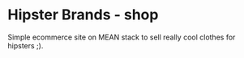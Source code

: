 # Hipster Brands - shop
Simple ecommerce site on MEAN stack to sell really cool clothes for hipsters ;).
